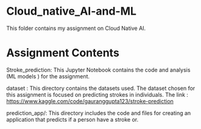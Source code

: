 # Cloud_native_AI-and-ML
This folder contains my assignment on Cloud Native AI. 

# Assignment Contents
Stroke_prediction: This Jupyter Notebook contains the code and analysis (ML models ) for the assignment.

dataset : This directory contains the datasets used. The dataset chosen for this assignment is focused on predicting strokes in individuals.
          The link : https://www.kaggle.com/code/gauranggupta123/stroke-prediction


prediction_app/: This directory includes the code and files for creating an application that predicts if a person have a stroke  or.


